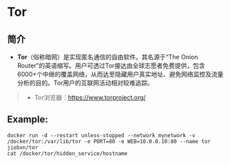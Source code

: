 Tor
===
## 简介
* **Tor**（俗称暗网）是实现匿名通信的自由软件。其名源于“The Onion Router”的英语缩写。用户可透过Tor接达由全球志愿者免费提供，包含6000+个中继的覆盖网络，从而达至隐藏用户真实地址、避免网络监控及流量分析的目的。Tor用户的互联网活动相对较难追踪。
> * Tor浏览器：https://www.torproject.org/

## Example:

    docker run -d --restart unless-stopped --network mynetwork -v /docker/tor:/var/lib/tor -e PORT=80 -e WEB=10.0.0.10:80 --name tor jiobxn/tor
    cat /docker/tor/hidden_service/hostname

